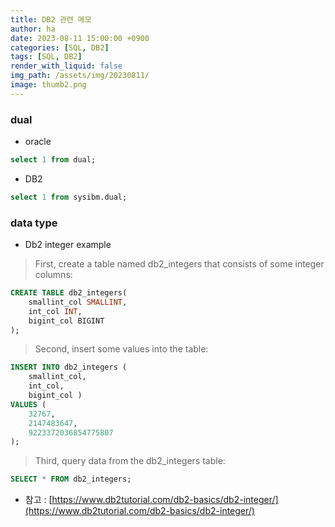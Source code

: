 ```yaml
---
title: DB2 관련 메모
author: ha
date: 2023-08-11 15:00:00 +0900
categories: [SQL, DB2]
tags: [SQL, DB2]
render_with_liquid: false
img_path: /assets/img/20230811/
image: thumb2.png
---
```


### dual

- oracle

```sql
select 1 from dual;
```

- DB2

```sql
select 1 from sysibm.dual;
```

### data type

- Db2 integer example

> First, create a table named db2_integers that consists of some integer columns:

```sql
CREATE TABLE db2_integers(
    smallint_col SMALLINT,
    int_col INT,
    bigint_col BIGINT
);
```

> Second, insert some values into the table:

```sql
INSERT INTO db2_integers (
    smallint_col,
    int_col,
    bigint_col )
VALUES (
    32767,
    2147483647,
    9223372036854775807
);
```

> Third, query data from the db2_integers table:

```sql
SELECT * FROM db2_integers;
```

- 참고 : [https://www.db2tutorial.com/db2-basics/db2-integer/](https://www.db2tutorial.com/db2-basics/db2-integer/)
